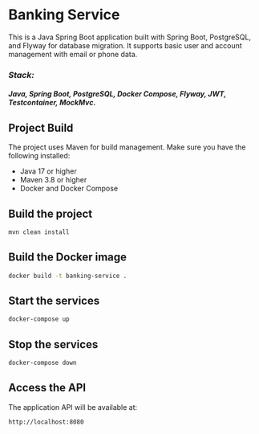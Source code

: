 # Banking Service

This is a Java Spring Boot application built with Spring Boot, PostgreSQL, and Flyway for database migration.
It supports basic user and account management with email or phone data.

### *Stack:* 
#### *Java, Spring Boot, PostgreSQL, Docker Compose, Flyway, JWT, Testcontainer, MockMvc.* 

## Project Build

The project uses Maven for build management. Make sure you have the following installed:

- Java 17 or higher
- Maven 3.8 or higher
- Docker and Docker Compose

## Build the project

```bash
mvn clean install
```

## Build the Docker image

```bash
docker build -t banking-service .
```

## Start the services

```bash
docker-compose up
``` 

## Stop the services 

```bash
docker-compose down
```

## Access the API

The application API will be available at:

```
http://localhost:8080
```


